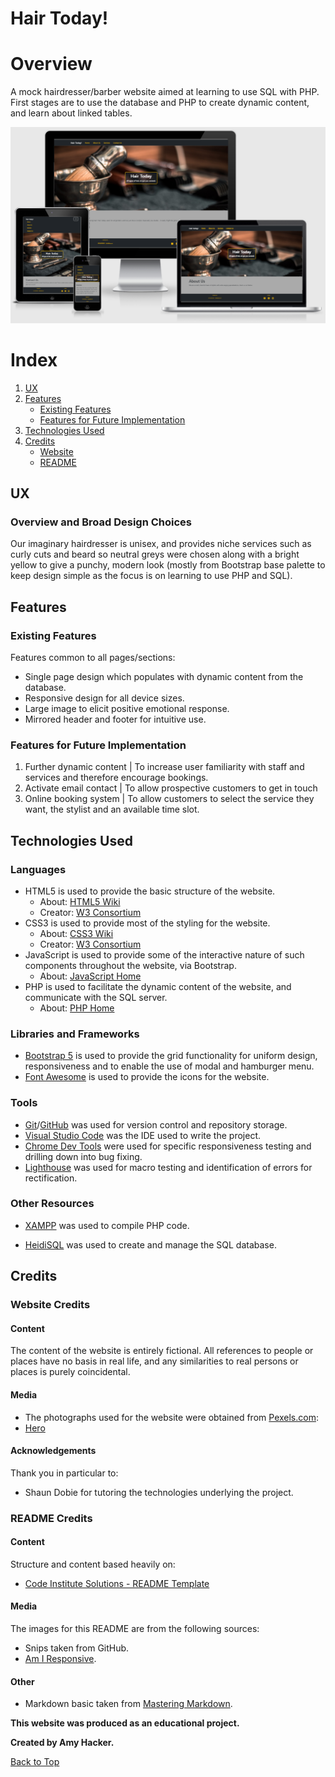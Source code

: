 # **Hair Today!**

# Overview
A mock hairdresser/barber website aimed at learning to use SQL with PHP.  First stages are to use the database and PHP to create dynamic content, and learn about linked tables.

![Am I Responsive Image](assets/readme-images/am-i-responsive.png)

# Index
1. [UX](#ux)
1. [Features](#features)
    * [Existing Features](#existing-features)
    * [Features for Future Implementation](#features-for-future-implementation)
1. [Technologies Used](#technologies-used)
1. [Credits](#credits)
    * [Website](#website-credits)
    * [README](#readme-credits)

## UX

### **Overview and Broad Design Choices**
Our imaginary hairdresser is unisex, and provides niche services such as curly cuts and beard so neutral greys were chosen along with a bright yellow to give a punchy, modern look (mostly from Bootstrap base palette to keep design simple as the focus is on learning to use PHP and SQL).

## Features

### **Existing Features**
Features common to all pages/sections:
* Single page design which populates with dynamic content from the database.
* Responsive design for all device sizes.
* Large image to elicit positive emotional response.
* Mirrored header and footer for intuitive use.

### **Features for Future Implementation**
1. Further dynamic content | To increase user familiarity with staff and services and therefore encourage bookings.
1. Activate email contact | To allow prospective customers to get in touch
1. Online booking system | To allow customers to select the service they want, the stylist and an available time slot.

## Technologies Used

### **Languages**
* HTML5 is used to provide the basic structure of the website.
  * About: [HTML5 Wiki](https://en.wikipedia.org/wiki/HTML5)
  * Creator: [W3 Consortium](https://www.w3.org/)
* CSS3 is used to provide most of the styling for the website.
  * About: [CSS3 Wiki](https://en.wikipedia.org/wiki/CSS)
  * Creator: [W3 Consortium](https://www.w3.org/)
* JavaScript is used to provide some of the interactive nature of such components throughout the website, via Bootstrap.
  * About: [JavaScript Home](https://www.javascript.com/)
* PHP is used to facilitate the dynamic content of the website, and communicate with the SQL server.
  * About: [PHP Home](https://www.php.net/)

### **Libraries and Frameworks**
* [Bootstrap 5](https://getbootstrap.com/) is used to provide the grid functionality for uniform design, responsiveness and to enable the use of modal and hamburger menu.
* [Font Awesome](https://fontawesome.com/) is used to provide the icons for the website.

### **Tools**
* [Git](https://git-scm.com/)/[GitHub](https://github.com/) was used for version control and repository storage.
* [Visual Studio Code](https://code.visualstudio.com/) was the IDE used to write the project.
* [Chrome Dev Tools](https://developers.google.com/web/tools/chrome-devtools) were used for specific responsiveness testing and drilling down into bug fixing.
* [Lighthouse](https://developers.google.com/web/tools/lighthouse) was used for macro testing and identification of errors for rectification.

### **Other Resources**
* [XAMPP](https://www.apachefriends.org/index.html) was used to compile PHP code.

* [HeidiSQL](https://www.heidisql.com/) was used to create and manage the SQL database.

## Credits

### **Website Credits**

#### Content
The content of the website is entirely fictional.  All references to people or places have no basis in real life, and any similarities to real persons or places is purely coincidental.

#### Media
* The photographs used for the website were obtained from [Pexels.com](https://www.pexels.com/):
* [Hero](https://www.pexels.com/photo/gray-hand-tool-1319459/)

#### Acknowledgements
Thank you in particular to:
* Shaun Dobie for tutoring the technologies underlying the project.

### **README Credits**

#### Content
Structure and content based heavily on:
* [Code Institute Solutions - README Template](https://github.com/Code-Institute-Solutions/readme-template)

#### Media
The images for this README are from the following sources:
* Snips taken from GitHub.
* [Am I Responsive](http://ami.responsivedesign.is/).

#### Other
* Markdown basic taken from [Mastering Markdown](https://guides.github.com/features/mastering-markdown/).

**This website was produced as an educational project.**

**Created by Amy Hacker.**

[Back to Top](#hair-today)


